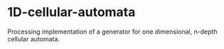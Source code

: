 1D-cellular-automata
====================

Processing implementation of a generator for one dimensional, n-depth cellular automata.
